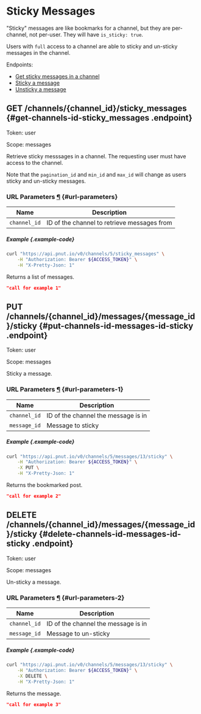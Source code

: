 # Sticky Messages

"Sticky" messages are like bookmarks for a channel, but they are per-channel, not per-user. They will have `is_sticky: true`.

Users with `full` access to a channel are able to sticky and un-sticky messages in the channel.

Endpoints:

* [Get sticky messages in a channel](#get-channels-id-sticky_messages)
* [Sticky a message](#put-channels-id-messages-id-sticky)
* [Unsticky a message](#delete-channels-id-messages-id-sticky)


## <span class="method method-get">GET</span> /channels/<span class="call-param">{channel_id}</span>/sticky_messages {#get-channels-id-sticky_messages .endpoint}

Token: <span class="endpoint-meta">user</span>

Scope: <span class="endpoint-meta">messages</span>

Retrieve sticky messsages in a channel. The requesting user must have access to the channel.

Note that the `pagination_id` and `min_id` and `max_id` will change as users sticky and un-sticky messages.

### URL Parameters [&para;](#url-parameters) {#url-parameters}

Name|Description
-|-
`channel_id`|ID of the channel to retrieve messages from


##### Example {.example-code}

```bash
curl "https://api.pnut.io/v0/channels/5/sticky_messages" \
    -H "Authorization: Bearer ${ACCESS_TOKEN}" \
    -H "X-Pretty-Json: 1"
```

Returns a list of messages.

```json
"call for example 1"
```


## <span class="method method-put">PUT</span> /channels/<span class="call-param">{channel_id}</span>/messages/<span class="call-param">{message_id}</span>/sticky {#put-channels-id-messages-id-sticky .endpoint}

Token: <span class="endpoint-meta">user</span>

Scope: <span class="endpoint-meta">messages</span>

Sticky a message.

### URL Parameters [&para;](#url-parameters-1) {#url-parameters-1}

Name|Description
-|-
`channel_id`|ID of the channel the message is in
`message_id`|Message to sticky


##### Example {.example-code}

```bash
curl "https://api.pnut.io/v0/channels/5/messages/13/sticky" \
    -H "Authorization: Bearer ${ACCESS_TOKEN}" \
    -X PUT \
    -H "X-Pretty-Json: 1"
```

Returns the bookmarked post.

```json
"call for example 2"
```


## <span class="method method-delete">DELETE</span> /channels/<span class="call-param">{channel_id}</span>/messages/<span class="call-param">{message_id}</span>/sticky {#delete-channels-id-messages-id-sticky .endpoint}

Token: <span class="endpoint-meta">user</span>

Scope: <span class="endpoint-meta">messages</span>

Un-sticky a message.

### URL Parameters [&para;](#url-parameters-2) {#url-parameters-2}

Name|Description
-|-
`channel_id`|ID of the channel the message is in
`message_id`|Message to un-sticky

##### Example {.example-code}

```bash
curl "https://api.pnut.io/v0/channels/5/messages/13/sticky" \
    -H "Authorization: Bearer ${ACCESS_TOKEN}" \
    -X DELETE \
    -H "X-Pretty-Json: 1"
```

Returns the message.

```json
"call for example 3"
```
